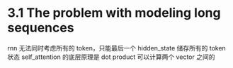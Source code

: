 # 3.1 The problem with modeling long sequences
rnn 无法同时考虑所有的 token，只能最后一个 hidden_state 储存所有的 token 状态
self_attention 的底层原理是 dot product 可以计算两个 vector 之间的